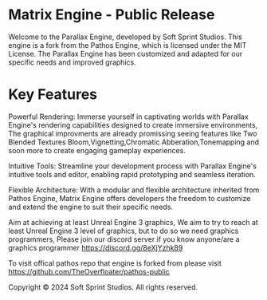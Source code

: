 # Matrix Engine - Public Release
Welcome to the Parallax Engine, developed by Soft Sprint Studios. This engine is a fork from the Pathos Engine, which is licensed under the MIT License. The Parallax Engine has been customized and adapted for our specific needs and improved graphics.

# Key Features

Powerful Rendering: Immerse yourself in captivating worlds with Parallax Engine's rendering capabilities designed to create immersive environments, The graphical improvments are already promissing seeing features like Two Blended Textures Bloom,Vignetting,Chromatic Abberation,Tonemapping and soon more to create engaging gameplay experiences.

Intuitive Tools: Streamline your development process with Parallax Engine's intuitive tools and editor, enabling rapid prototyping and seamless iteration.

Flexible Architecture: With a modular and flexible architecture inherited from Pathos Engine, Matrix Engine offers developers the freedom to customize and extend the engine to suit their specific needs.

Aim at achieving at least Unreal Engine 3 graphics, We aim to try to reach at least Unreal Engine 3 level of graphics, but to do so we need graphics programmers, Please join our discord server if you know anyone/are a graphics programmer https://discord.gg/8eXjYzhk89

To visit offical pathos repo that engine is forked from please visit https://github.com/TheOverfloater/pathos-public

Copyright © 2024 Soft Sprint Studios. All rights reserved.
